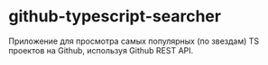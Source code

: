 # github-typescript-searcher
Приложение для просмотра самых популярных (по звездам) TS проектов на Github, используя Github REST API.
